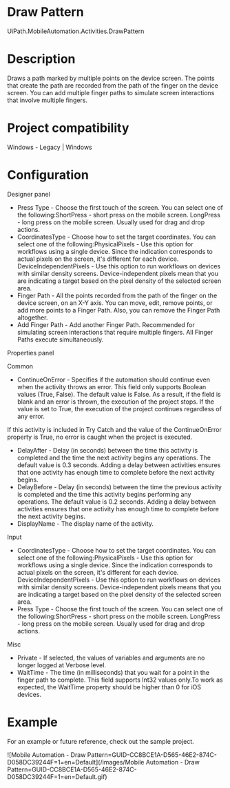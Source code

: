 ﻿# Draw Pattern

UiPath.MobileAutomation.Activities.DrawPattern

# Description

Draws a path marked by multiple points on the device screen. The points that create the path are recorded from the path of the finger on the device screen. You can add multiple finger paths to simulate screen interactions that involve multiple fingers.

# Project compatibility

Windows - Legacy | Windows

# Configuration

Designer panel

* Press Type - Choose the first touch of the screen. You can select one of the following:ShortPress - short press on the mobile screen. LongPress - long press on the mobile screen. Usually used for drag and drop actions.
* CoordinatesType - Choose how to set the target coordinates. You can select one of the following:PhysicalPixels - Use this option for workflows using a single device. Since the indication corresponds to actual pixels on the screen, it's different for each device. DeviceIndependentPixels - Use this option to run workflows on devices with similar density screens. Device-independent pixels mean that you are indicating a target based on the pixel density of the selected screen area.
* Finger Path - All the points recorded from the path of the finger on the device screen, on an X-Y axis. You can move, edit, remove points, or add more points to a Finger Path. Also, you can remove the Finger Path altogether.
* Add Finger Path - Add another Finger Path. Recommended for simulating screen interactions that require multiple fingers. All Finger Paths execute simultaneously.

Properties panel

Common

* ContinueOnError - Specifies if the automation should continue even when the activity throws an error. This field only supports Boolean values (True, False). The default value is False. As a result, if the field is blank and an error is thrown, the execution of the project stops. If the value is set to True, the execution of the project continues regardless of any error.

If this activity is included in Try Catch and the value of the ContinueOnError property is True, no error is caught when the project is executed.

* DelayAfter - Delay (in seconds) between the time this activity is completed and the time the next activity begins any operations. The default value is 0.3 seconds. Adding a delay between activities ensures that one activity has enough time to complete before the next activity begins.
* DelayBefore - Delay (in seconds) between the time the previous activity is completed and the time this activity begins performing any operations. The default value is 0.2 seconds. Adding a delay between activities ensures that one activity has enough time to complete before the next activity begins.
* DisplayName - The display name of the activity.

Input

* CoordinatesType - Choose how to set the target coordinates. You can select one of the following:PhysicalPixels - Use this option for workflows using a single device. Since the indication corresponds to actual pixels on the screen, it's different for each device. DeviceIndependentPixels - Use this option to run workflows on devices with similar density screens. Device-independent pixels means that you are indicating a target based on the pixel density of the selected screen area.
* Press Type - Choose the first touch of the screen. You can select one of the following:ShortPress - short press on the mobile screen. LongPress - long press on the mobile screen. Usually used for drag and drop actions.

Misc

* Private - If selected, the values of variables and arguments are no longer logged at Verbose level.
* WaitTime - The time (in milliseconds) that you wait for a point in the finger path to complete. This field supports Int32 values only.To work as expected, the WaitTime property should be higher than 0 for iOS devices.

# Example

For an example or future reference, check out the sample project.

![Mobile Automation - Draw Pattern=GUID-CC8BCE1A-D565-46E2-874C-D058DC39244F=1=en=Default](/images/Mobile Automation - Draw Pattern=GUID-CC8BCE1A-D565-46E2-874C-D058DC39244F=1=en=Default.gif)
